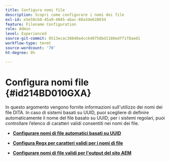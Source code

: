 ```yaml
---
title: Configura nomi file
description: Scopri come configurare i nomi dei file
exl-id: e5e50cb8-45a9-4045-abac-88a3de62803d
feature: Filename Configuration
role: Admin
level: Experienced
source-git-commit: 0513ecac38840a4cc649758bd1180edff1f8aed1
workflow-type: tm+mt
source-wordcount: '70'
ht-degree: 0%

---
```


# Configura nomi file {#id214BD010GXA}

In questo argomento vengono fornite informazioni sull&#39;utilizzo dei nomi dei file DITA. In caso di sistemi basati su UUID, puoi scegliere di definire automaticamente il nome del file basato su UUID; per i sistemi regolari, puoi controllare l’elenco di caratteri validi consentiti nei nomi dei file.

- **[Configurare nomi di file automatici basati su UUID](conf-auto-uuid-filenames.md)**

- **[Configura Regx per caratteri validi per i nomi di file](conf-file-names-valid-regx.md)**

- **[Configurare nomi di file validi per l&#39;output del sito AEM](conf-file-names-valid-regx-aem-site-output.md)**
